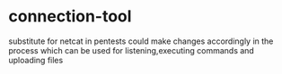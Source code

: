 # connection-tool
substitute for netcat in pentests
could make changes accordingly in the process which can be used for listening,executing commands and uploading files
